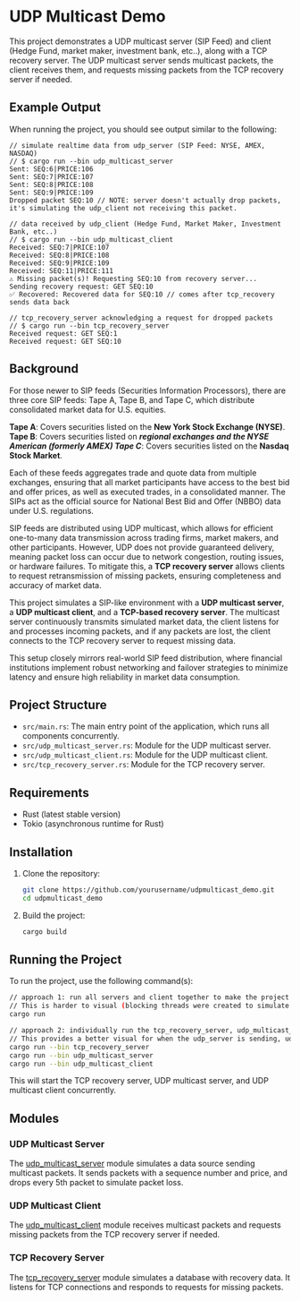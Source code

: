 # UDP Multicast Demo

This project demonstrates a UDP multicast server (SIP Feed) and client (Hedge Fund, market maker, investment bank, etc..), along with a TCP recovery server. The UDP multicast server sends multicast packets, the client receives them, and requests missing packets from the TCP recovery server if needed.

## Example Output

When running the project, you should see output similar to the following:

```
// simulate realtime data from udp_server (SIP Feed: NYSE, AMEX, NASDAQ)
// $ cargo run --bin udp_multicast_server
Sent: SEQ:6|PRICE:106
Sent: SEQ:7|PRICE:107
Sent: SEQ:8|PRICE:108
Sent: SEQ:9|PRICE:109
Dropped packet SEQ:10 // NOTE: server doesn't actually drop packets, it's simulating the udp_client not receiving this packet.

// data received by udp_client (Hedge Fund, Market Maker, Investment Bank, etc..)
// $ cargo run --bin udp_multicast_client
Received: SEQ:7|PRICE:107
Received: SEQ:8|PRICE:108
Received: SEQ:9|PRICE:109
Received: SEQ:11|PRICE:111
⚠️ Missing packet(s)! Requesting SEQ:10 from recovery server...
Sending recovery request: GET SEQ:10
✅ Recovered: Recovered data for SEQ:10 // comes after tcp_recovery sends data back

// tcp_recovery_server acknowledging a request for dropped packets
// $ cargo run --bin tcp_recovery_server
Received request: GET SEQ:1
Received request: GET SEQ:10
```


## **Background**

For those newer to SIP feeds (Securities Information Processors), there are three core SIP feeds: Tape A, Tape B, and Tape C, which distribute consolidated market data for U.S. equities.

**Tape A**: Covers securities listed on the **New York Stock Exchange (NYSE)**.
**Tape B**: Covers securities listed on ***regional exchanges and the NYSE American (formerly AMEX)
Tape C***: Covers securities listed on the **Nasdaq Stock Market**.

Each of these feeds aggregates trade and quote data from multiple exchanges, ensuring that all market participants have access to the best bid and offer prices, as well as executed trades, in a consolidated manner. The SIPs act as the official source for National Best Bid and Offer (NBBO) data under U.S. regulations.

SIP feeds are distributed using UDP multicast, which allows for efficient one-to-many data transmission across trading firms, market makers, and other participants. However, UDP does not provide guaranteed delivery, meaning packet loss can occur due to network congestion, routing issues, or hardware failures. To mitigate this, a **TCP recovery server** allows clients to request retransmission of missing packets, ensuring completeness and accuracy of market data.

This project simulates a SIP-like environment with a **UDP multicast server**, a **UDP multicast client**, and a **TCP-based recovery server**. The multicast server continuously transmits simulated market data, the client listens for and processes incoming packets, and if any packets are lost, the client connects to the TCP recovery server to request missing data.

This setup closely mirrors real-world SIP feed distribution, where financial institutions implement robust networking and failover strategies to minimize latency and ensure high reliability in market data consumption.

## Project Structure

- `src/main.rs`: The main entry point of the application, which runs all components concurrently.
- `src/udp_multicast_server.rs`: Module for the UDP multicast server.
- `src/udp_multicast_client.rs`: Module for the UDP multicast client.
- `src/tcp_recovery_server.rs`: Module for the TCP recovery server.

## Requirements

- Rust (latest stable version)
- Tokio (asynchronous runtime for Rust)

## Installation

1. Clone the repository:

   ```bash
   git clone https://github.com/yourusername/udpmulticast_demo.git
   cd udpmulticast_demo
   ```
2. Build the project:

   ```bash
   cargo build
   ```

## Running the Project

To run the project, use the following command(s):

```bash
// approach 1: run all servers and client together to make the project "just work." 
// This is harder to visual (blocking threads were created to simulate each of these running on different hardware.)
cargo run

// approach 2: individually run the tcp_recovery_server, udp_multicast_server, and udp_multicast_client in 3 separate terminals. 
// This provides a better visual for when the udp_server is sending, udp_client is receiving, and tcp_recovery is being requested.
cargo run --bin tcp_recovery_server
cargo run --bin udp_multicast_server
cargo run --bin udp_multicast_client
```

This will start the TCP recovery server, UDP multicast server, and UDP multicast client concurrently.

## Modules

### UDP Multicast Server

The [udp_multicast_server](vscode-file://vscode-app/Applications/Visual%20Studio%20Code.app/Contents/Resources/app/out/vs/code/electron-sandbox/workbench/workbench.html) module simulates a data source sending multicast packets. It sends packets with a sequence number and price, and drops every 5th packet to simulate packet loss.

### UDP Multicast Client

The [udp_multicast_client](vscode-file://vscode-app/Applications/Visual%20Studio%20Code.app/Contents/Resources/app/out/vs/code/electron-sandbox/workbench/workbench.html) module receives multicast packets and requests missing packets from the TCP recovery server if needed.

### TCP Recovery Server

The [tcp_recovery_server](vscode-file://vscode-app/Applications/Visual%20Studio%20Code.app/Contents/Resources/app/out/vs/code/electron-sandbox/workbench/workbench.html) module simulates a database with recovery data. It listens for TCP connections and responds to requests for missing packets.
